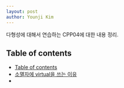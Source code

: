 ```yaml
---
layout: post
author: Younji Kim
---
```


다형성에 대해서 연습하는 CPP04에 대한 내용 정리.

## Table of contents
- [Table of contents](#table-of-contents)
- [소멸자에 virtual을 쓰는 이유](#소멸자에-virtual을-쓰는-이유)
- 